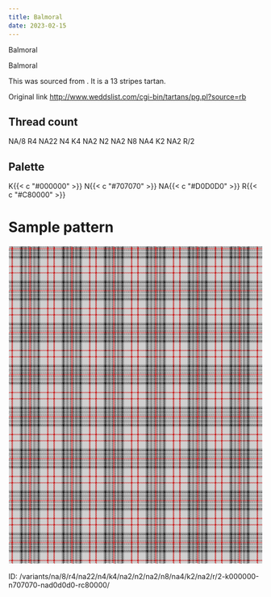 ```yaml
---
title: Balmoral
date: 2023-02-15
---
```

Balmoral

Balmoral

This was sourced from <no value>.  It is a 13 stripes tartan.

Original link http://www.weddslist.com/cgi-bin/tartans/pg.pl?source=rb

## Thread count
NA/8 R4 NA22 N4 K4 NA2 N2 NA2 N8 NA4 K2 NA2 R/2

## Palette
K{{< c "#000000" >}} N{{< c "#707070" >}} NA{{< c "#D0D0D0" >}} R{{< c "#C80000" >}}

# Sample pattern

![Tartan detail](tartan.png "NA/8 R4 NA22 N4 K4 NA2 N2 NA2 N8 NA4 K2 NA2 R/2 tartan")

ID: /variants/na/8/r4/na22/n4/k4/na2/n2/na2/n8/na4/k2/na2/r/2-k000000-n707070-nad0d0d0-rc80000/
